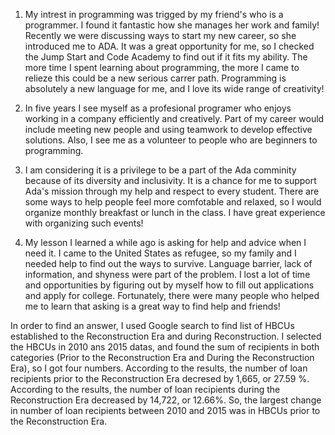 
1. My intrest in programming was trigged by my friend's who is a programmer. I found it fantastic how she manages her work and family! Recently we were discussing ways to start my new career, so she introduced me to ADA. It was a great opportunity for me, so I checked the Jump Start and Code Academy to find out if it fits my ability. The more time I spent learning about programming, the more I came to relieze this could be a new serious carrer path. Programming is absolutely a new language for me, and I love its wide range of creativity! 

2. In five years I see myself as a profesional  programer who enjoys working in a company efficiently and creatively. Part of my career would include meeting new people and using teamwork to develop effective solutions. Also, I see me as a volunteer to people who are beginners to programming.

3. I am considering it is a privilege to be a part of the Ada comminity because of its diversity and inclusivity. It is  a chance for me to support Ada's mission through my help and respect to every student. There are some ways to help people feel more comfotable and relaxed, so I would organize monthly breakfast or lunch in the class. I have great experience with organizing such events! 

4. My lesson I learned a while ago is asking for help and advice when I need it. I came to the United States as refugee, so my family and I  needed help to find out the ways to survive. Language barrier, lack of information, and shyness were part of the problem. I lost a lot of time and opportunities by figuring out by myself how to fill out applications  and apply for college. Fortunately, there were many people who helped me to learn that asking is a great way to find help and friends! 


In order to find an answer, I used Google search to find list of HBCUs established to the Reconstruction Era and during Reconstruction. 
I selected the HBCUs in 2010 ans 2015 datas, and found the sum of recipients in both categories (Prior to the Reconstruction Era and During the Reconstruction Era), so I got four numbers.
According to the results, the number of loan recipients prior to the Reconstruction Era 
decresed by 1,665, or 27.59 %.
According to the results, the number of loan recipients during the Reconstruction Era 
decreased by 14,722, or 12.66%.
So, the largest change in number of loan recipients between 2010 and 2015 was in HBCUs prior to the Reconstruction Era.

